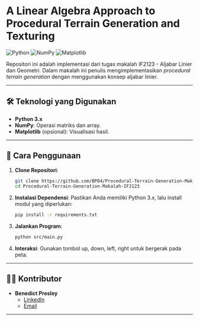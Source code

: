 # A Linear Algebra Approach to Procedural Terrain Generation and Texturing

![Python](https://img.shields.io/badge/Python-3.x-blue)
![NumPy](https://img.shields.io/badge/NumPy-1.26.4-green)
![Matplotlib](https://img.shields.io/badge/Matplotlib-3.8.1-orange)

Repositori ini adalah implementasi dari tugas makalah IF2123 - Aljabar Linier dan Geometri. Dalam makalah ini penulis mengimplementasikan *procedural terrain generation* dengan menggunakan konsep aljabar linier.

---

## 🛠️ Teknologi yang Digunakan

- **Python 3.x**
- **NumPy**: Operasi matriks dan array.
- **Matplotlib** (opsional): Visualisasi hasil.

---

## 🚀 Cara Penggunaan

1. **Clone Repositori**:
   ```bash
   git clone https://github.com/BP04/Procedural-Terrain-Generation-Makalah-IF2123.git
   cd Procedural-Terrain-Generation-Makalah-IF2123
   ```

2. **Instalasi Dependensi**:
   Pastikan Anda memiliki Python 3.x, lalu install modul yang diperlukan:
   ```bash
   pip install -r requirements.txt
   ```

3. **Jalankan Program**:
   ```bash
   python src/main.py
   ```
4. **Interaksi**:
   Gunakan tombol up, down, left, right untuk bergerak pada peta.

---

## 🧑‍💻 Kontributor

- **Benedict Presley**  
  - [LinkedIn](https://www.linkedin.com/in/benedict-presley-b834ab29a/)  
  - [Email](mailto:2presleybenedict04@gmail.com)

---

